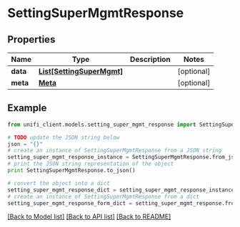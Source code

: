 # SettingSuperMgmtResponse


## Properties

Name | Type | Description | Notes
------------ | ------------- | ------------- | -------------
**data** | [**List[SettingSuperMgmt]**](SettingSuperMgmt.md) |  | [optional] 
**meta** | [**Meta**](Meta.md) |  | [optional] 

## Example

```python
from unifi_client.models.setting_super_mgmt_response import SettingSuperMgmtResponse

# TODO update the JSON string below
json = "{}"
# create an instance of SettingSuperMgmtResponse from a JSON string
setting_super_mgmt_response_instance = SettingSuperMgmtResponse.from_json(json)
# print the JSON string representation of the object
print SettingSuperMgmtResponse.to_json()

# convert the object into a dict
setting_super_mgmt_response_dict = setting_super_mgmt_response_instance.to_dict()
# create an instance of SettingSuperMgmtResponse from a dict
setting_super_mgmt_response_form_dict = setting_super_mgmt_response.from_dict(setting_super_mgmt_response_dict)
```
[[Back to Model list]](../README.md#documentation-for-models) [[Back to API list]](../README.md#documentation-for-api-endpoints) [[Back to README]](../README.md)


